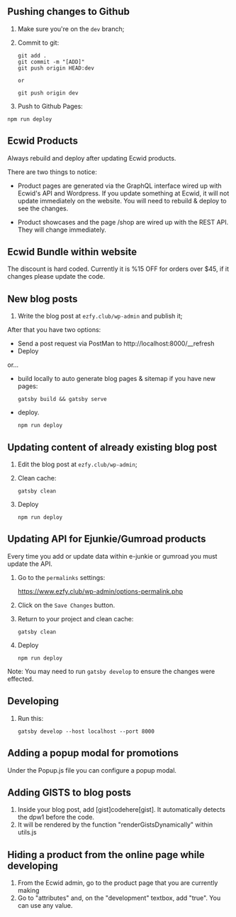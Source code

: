 ## Pushing changes to Github

1. Make sure you're on the `dev` branch;

2. Commit to git:

   ```
   git add .
   git commit -m "[ADD]"
   git push origin HEAD:dev

   or

   git push origin dev
   ```

3. Push to Github Pages:

`npm run deploy`

## Ecwid Products

Always rebuild and deploy after updating Ecwid products.

There are two things to notice:

- Product pages are generated via the GraphQL interface wired up with Ecwid's API and Wordpress. If you update something at Ecwid, it will not update immediately on the website. You will need to rebuild & deploy to see the changes.

- Product showcases and the page /shop are wired up with the REST API. They will change immediately.

## Ecwid Bundle within website

The discount is hard coded. Currently it is %15 OFF for orders over \$45, if it changes please update the code.

## New blog posts

1. Write the blog post at `ezfy.club/wp-admin` and publish it;

After that you have two options:

- Send a post request via PostMan to http://localhost:8000/\_\_refresh
- Deploy

or...

- build locally to auto generate blog pages & sitemap if you have new pages:

  `gatsby build && gatsby serve`

- deploy.

  `npm run deploy`

## Updating content of already existing blog post

1. Edit the blog post at `ezfy.club/wp-admin`;
1. Clean cache:

   `gatsby clean`

1. Deploy

   `npm run deploy`

## Updating API for Ejunkie/Gumroad products

Every time you add or update data within e-junkie or gumroad you must update the API.

1. Go to the `permalinks` settings:

   https://www.ezfy.club/wp-admin/options-permalink.php

2. Click on the `Save Changes` button.
3. Return to your project and clean cache:

   `gatsby clean`

4. Deploy

   `npm run deploy`

Note: You may need to run `gatsby develop` to ensure the changes were effected.

## Developing

1. Run this:

   `gatsby develop --host localhost --port 8000`

## Adding a popup modal for promotions

Under the Popup.js file you can configure a popup modal.

## Adding GISTS to blog posts

1. Inside your blog post, add \[gist\]codehere\[gist\]. It automatically detects the dpw1 before the code.
2. It will be rendered by the function "renderGistsDynamically" within utils.js

## Hiding a product from the online page while developing

1. From the Ecwid admin, go to the product page that you are currently making
2. Go to "attributes" and, on the "development" textbox, add "true". You can use any value.
